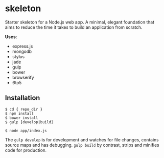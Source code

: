 # skeleton

Starter skeleton for a Node.js web app. A minimal, elegant foundation that aims to reduce the time it takes to build an application from scratch.

**Uses**:
* express.js
* mongodb
* stylus
* jade
* gulp
* bower
* browserify
* 6to5

## Installation

```
$ cd { repo_dir }
$ npm install
$ bower install
$ gulp [develop|build]

$ node app/index.js
```
The `gulp develop` is for development and watches for file changes, contains source maps and has debugging. `gulp build` by contrast, strips and minifies code for production.
